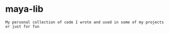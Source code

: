 maya-lib
========

`My personal collection of code I wrote and used in some of my projects or just for fun`
